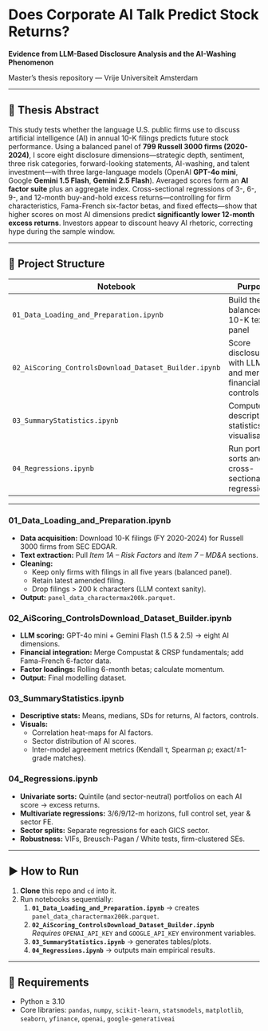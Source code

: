 # Does Corporate AI Talk Predict Stock Returns?
**Evidence from LLM-Based Disclosure Analysis and the AI-Washing Phenomenon**  

Master’s thesis repository — Vrije Universiteit Amsterdam  

---

## 📄 Thesis Abstract
This study tests whether the language U.S. public firms use to discuss artificial intelligence (AI) in annual 10-K filings predicts future stock performance. Using a balanced panel of **799 Russell 3000 firms (2020-2024)**, I score eight disclosure dimensions—strategic depth, sentiment, three risk categories, forward-looking statements, AI-washing, and talent investment—with three large-language models (OpenAI **GPT-4o mini**, Google **Gemini 1.5 Flash**, **Gemini 2.5 Flash**). Averaged scores form an **AI factor suite** plus an aggregate index. Cross-sectional regressions of 3-, 6-, 9-, and 12-month buy-and-hold excess returns—controlling for firm characteristics, Fama-French six-factor betas, and fixed effects—show that higher scores on most AI dimensions predict **significantly lower 12-month excess returns**. Investors appear to discount heavy AI rhetoric, correcting hype during the sample window.

---

## 📁 Project Structure

| Notebook | Purpose |
|---|---|
| `01_Data_Loading_and_Preparation.ipynb` | Build the balanced 10-K text panel |
| `02_AiScoring_ControlsDownload_Dataset_Builder.ipynb` | Score disclosures with LLMs and merge financial controls |
| `03_SummaryStatistics.ipynb` | Compute descriptive statistics and visualisations |
| `04_Regressions.ipynb` | Run portfolio sorts and cross-sectional regressions |

---

### 01_Data_Loading_and_Preparation.ipynb
* **Data acquisition:** Download 10-K filings (FY 2020-2024) for Russell 3000 firms from SEC EDGAR.  
* **Text extraction:** Pull *Item 1A – Risk Factors* and *Item 7 – MD&A* sections.  
* **Cleaning:**  
  - Keep only firms with filings in all five years (balanced panel).  
  - Retain latest amended filing.  
  - Drop filings > 200 k characters (LLM context sanity).  
* **Output:** `panel_data_charactermax200k.parquet`.

### 02_AiScoring_ControlsDownload_Dataset_Builder.ipynb
* **LLM scoring:** GPT-4o mini + Gemini Flash (1.5 & 2.5) → eight AI dimensions.  
* **Financial integration:** Merge Compustat & CRSP fundamentals; add Fama-French 6-factor data.  
* **Factor loadings:** Rolling 6-month betas; calculate momentum.  
* **Output:** Final modelling dataset.

### 03_SummaryStatistics.ipynb
* **Descriptive stats:** Means, medians, SDs for returns, AI factors, controls.  
* **Visuals:**  
  - Correlation heat-maps for AI factors.  
  - Sector distribution of AI scores.  
  - Inter-model agreement metrics (Kendall τ, Spearman ρ; exact/±1-grade matches).

### 04_Regressions.ipynb
* **Univariate sorts:** Quintile (and sector-neutral) portfolios on each AI score → excess returns.  
* **Multivariate regressions:** 3/6/9/12-m horizons, full control set, year & sector FE.  
* **Sector splits:** Separate regressions for each GICS sector.  
* **Robustness:** VIFs, Breusch-Pagan / White tests, firm-clustered SEs.

---

## ▶️ How to Run

1. **Clone** this repo and `cd` into it.  
2. Run notebooks sequentially:  
   1. **`01_Data_Loading_and_Preparation.ipynb`** → creates `panel_data_charactermax200k.parquet`.  
   2. **`02_AiScoring_ControlsDownload_Dataset_Builder.ipynb`**  
      *Requires* `OPENAI_API_KEY` and `GOOGLE_API_KEY` environment variables.  
   3. **`03_SummaryStatistics.ipynb`** → generates tables/plots.  
   4. **`04_Regressions.ipynb`** → outputs main empirical results.  

---

## 🔧 Requirements
* Python ≥ 3.10  
* Core libraries: `pandas`, `numpy`, `scikit-learn`, `statsmodels`, `matplotlib`, `seaborn`, `yfinance`, `openai`, `google-generativeai`  
